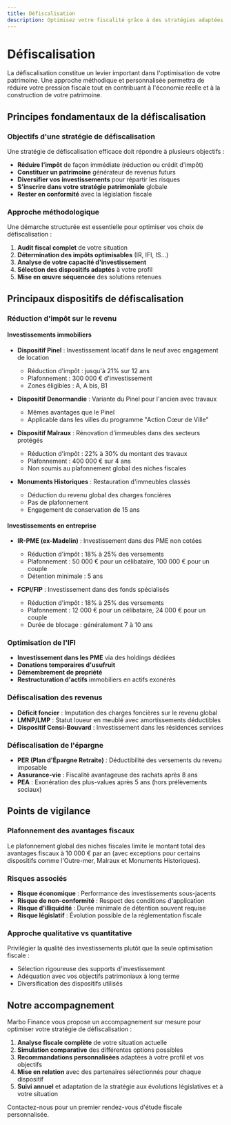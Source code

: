 ```yaml
---
title: Défiscalisation
description: Optimisez votre fiscalité grâce à des stratégies adaptées à votre situation patrimoniale
---
```


# Défiscalisation

La défiscalisation constitue un levier important dans l'optimisation de votre patrimoine. Une approche méthodique et personnalisée permettra de réduire votre pression fiscale tout en contribuant à l'économie réelle et à la construction de votre patrimoine.

## Principes fondamentaux de la défiscalisation

### Objectifs d'une stratégie de défiscalisation

Une stratégie de défiscalisation efficace doit répondre à plusieurs objectifs :

- **Réduire l'impôt** de façon immédiate (réduction ou crédit d'impôt)
- **Constituer un patrimoine** générateur de revenus futurs
- **Diversifier vos investissements** pour répartir les risques
- **S'inscrire dans votre stratégie patrimoniale** globale
- **Rester en conformité** avec la législation fiscale

### Approche méthodologique

Une démarche structurée est essentielle pour optimiser vos choix de défiscalisation :

1. **Audit fiscal complet** de votre situation
2. **Détermination des impôts optimisables** (IR, IFI, IS...)
3. **Analyse de votre capacité d'investissement**
4. **Sélection des dispositifs adaptés** à votre profil
5. **Mise en œuvre séquencée** des solutions retenues

## Principaux dispositifs de défiscalisation

### Réduction d'impôt sur le revenu

#### Investissements immobiliers

- **Dispositif Pinel** : Investissement locatif dans le neuf avec engagement de location
   * Réduction d'impôt : jusqu'à 21% sur 12 ans
   * Plafonnement : 300 000 € d'investissement
   * Zones éligibles : A, A bis, B1

- **Dispositif Denormandie** : Variante du Pinel pour l'ancien avec travaux
   * Mêmes avantages que le Pinel
   * Applicable dans les villes du programme "Action Cœur de Ville"

- **Dispositif Malraux** : Rénovation d'immeubles dans des secteurs protégés
   * Réduction d'impôt : 22% à 30% du montant des travaux
   * Plafonnement : 400 000 € sur 4 ans
   * Non soumis au plafonnement global des niches fiscales

- **Monuments Historiques** : Restauration d'immeubles classés
   * Déduction du revenu global des charges foncières
   * Pas de plafonnement
   * Engagement de conservation de 15 ans

#### Investissements en entreprise

- **IR-PME (ex-Madelin)** : Investissement dans des PME non cotées
   * Réduction d'impôt : 18% à 25% des versements
   * Plafonnement : 50 000 € pour un célibataire, 100 000 € pour un couple
   * Détention minimale : 5 ans

- **FCPI/FIP** : Investissement dans des fonds spécialisés
   * Réduction d'impôt : 18% à 25% des versements
   * Plafonnement : 12 000 € pour un célibataire, 24 000 € pour un couple
   * Durée de blocage : généralement 7 à 10 ans

### Optimisation de l'IFI

- **Investissement dans les PME** via des holdings dédiées
- **Donations temporaires d'usufruit**
- **Démembrement de propriété**
- **Restructuration d'actifs** immobiliers en actifs exonérés

### Défiscalisation des revenus

- **Déficit foncier** : Imputation des charges foncières sur le revenu global
- **LMNP/LMP** : Statut loueur en meublé avec amortissements déductibles
- **Dispositif Censi-Bouvard** : Investissement dans les résidences services

### Défiscalisation de l'épargne

- **PER (Plan d'Épargne Retraite)** : Déductibilité des versements du revenu imposable
- **Assurance-vie** : Fiscalité avantageuse des rachats après 8 ans
- **PEA** : Exonération des plus-values après 5 ans (hors prélèvements sociaux)

## Points de vigilance

### Plafonnement des avantages fiscaux

Le plafonnement global des niches fiscales limite le montant total des avantages fiscaux à 10 000 € par an (avec exceptions pour certains dispositifs comme l'Outre-mer, Malraux et Monuments Historiques).

### Risques associés

- **Risque économique** : Performance des investissements sous-jacents
- **Risque de non-conformité** : Respect des conditions d'application
- **Risque d'illiquidité** : Durée minimale de détention souvent requise
- **Risque législatif** : Évolution possible de la réglementation fiscale

### Approche qualitative vs quantitative

Privilégier la qualité des investissements plutôt que la seule optimisation fiscale :
- Sélection rigoureuse des supports d'investissement
- Adéquation avec vos objectifs patrimoniaux à long terme
- Diversification des dispositifs utilisés

## Notre accompagnement

Marbo Finance vous propose un accompagnement sur mesure pour optimiser votre stratégie de défiscalisation :

1. **Analyse fiscale complète** de votre situation actuelle
2. **Simulation comparative** des différentes options possibles
3. **Recommandations personnalisées** adaptées à votre profil et vos objectifs
4. **Mise en relation** avec des partenaires sélectionnés pour chaque dispositif
5. **Suivi annuel** et adaptation de la stratégie aux évolutions législatives et à votre situation

Contactez-nous pour un premier rendez-vous d'étude fiscale personnalisée.